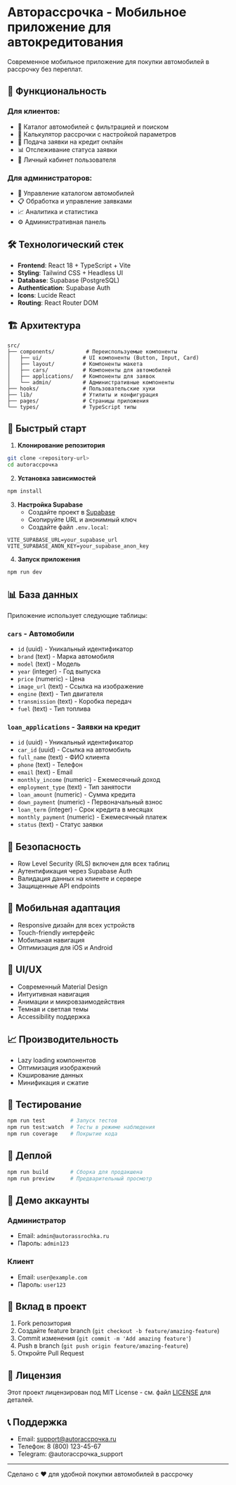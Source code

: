 # Авторассрочка - Мобильное приложение для автокредитования

Современное мобильное приложение для покупки автомобилей в рассрочку без переплат.

## 🚀 Функциональность

### Для клиентов:
- 📱 Каталог автомобилей с фильтрацией и поиском
- 🧮 Калькулятор рассрочки с настройкой параметров
- 📝 Подача заявки на кредит онлайн
- 📊 Отслеживание статуса заявки
- 👤 Личный кабинет пользователя

### Для администраторов:
- 🚗 Управление каталогом автомобилей
- 📋 Обработка и управление заявками
- 📈 Аналитика и статистика
- ⚙️ Административная панель

## 🛠 Технологический стек

- **Frontend**: React 18 + TypeScript + Vite
- **Styling**: Tailwind CSS + Headless UI
- **Database**: Supabase (PostgreSQL)
- **Authentication**: Supabase Auth
- **Icons**: Lucide React
- **Routing**: React Router DOM

## 🏗 Архитектура

```
src/
├── components/          # Переиспользуемые компоненты
│   ├── ui/             # UI компоненты (Button, Input, Card)
│   ├── layout/         # Компоненты макета
│   ├── cars/           # Компоненты для автомобилей
│   ├── applications/   # Компоненты для заявок
│   └── admin/          # Административные компоненты
├── hooks/              # Пользовательские хуки
├── lib/                # Утилиты и конфигурация
├── pages/              # Страницы приложения
└── types/              # TypeScript типы
```

## 🚀 Быстрый старт

1. **Клонирование репозитория**
```bash
git clone <repository-url>
cd autorассрочка
```

2. **Установка зависимостей**
```bash
npm install
```

3. **Настройка Supabase**
   - Создайте проект в [Supabase](https://supabase.com)
   - Скопируйте URL и анонимный ключ
   - Создайте файл `.env.local`:
```env
VITE_SUPABASE_URL=your_supabase_url
VITE_SUPABASE_ANON_KEY=your_supabase_anon_key
```

4. **Запуск приложения**
```bash
npm run dev
```

## 📊 База данных

Приложение использует следующие таблицы:

### `cars` - Автомобили
- `id` (uuid) - Уникальный идентификатор
- `brand` (text) - Марка автомобиля
- `model` (text) - Модель
- `year` (integer) - Год выпуска
- `price` (numeric) - Цена
- `image_url` (text) - Ссылка на изображение
- `engine` (text) - Тип двигателя
- `transmission` (text) - Коробка передач
- `fuel` (text) - Тип топлива

### `loan_applications` - Заявки на кредит
- `id` (uuid) - Уникальный идентификатор
- `car_id` (uuid) - Ссылка на автомобиль
- `full_name` (text) - ФИО клиента
- `phone` (text) - Телефон
- `email` (text) - Email
- `monthly_income` (numeric) - Ежемесячный доход
- `employment_type` (text) - Тип занятости
- `loan_amount` (numeric) - Сумма кредита
- `down_payment` (numeric) - Первоначальный взнос
- `loan_term` (integer) - Срок кредита в месяцах
- `monthly_payment` (numeric) - Ежемесячный платеж
- `status` (text) - Статус заявки

## 🔐 Безопасность

- Row Level Security (RLS) включен для всех таблиц
- Аутентификация через Supabase Auth
- Валидация данных на клиенте и сервере
- Защищенные API endpoints

## 📱 Мобильная адаптация

- Responsive дизайн для всех устройств
- Touch-friendly интерфейс
- Мобильная навигация
- Оптимизация для iOS и Android

## 🎨 UI/UX

- Современный Material Design
- Интуитивная навигация
- Анимации и микровзаимодействия
- Темная и светлая темы
- Accessibility поддержка

## 📈 Производительность

- Lazy loading компонентов
- Оптимизация изображений
- Кэширование данных
- Минификация и сжатие

## 🧪 Тестирование

```bash
npm run test        # Запуск тестов
npm run test:watch  # Тесты в режиме наблюдения
npm run coverage    # Покрытие кода
```

## 🚀 Деплой

```bash
npm run build       # Сборка для продакшена
npm run preview     # Предварительный просмотр
```

## 📝 Демо аккаунты

### Администратор
- Email: `admin@autorassrochka.ru`
- Пароль: `admin123`

### Клиент
- Email: `user@example.com`
- Пароль: `user123`

## 🤝 Вклад в проект

1. Fork репозитория
2. Создайте feature branch (`git checkout -b feature/amazing-feature`)
3. Commit изменения (`git commit -m 'Add amazing feature'`)
4. Push в branch (`git push origin feature/amazing-feature`)
5. Откройте Pull Request

## 📄 Лицензия

Этот проект лицензирован под MIT License - см. файл [LICENSE](LICENSE) для деталей.

## 📞 Поддержка

- Email: support@autorассрочка.ru
- Телефон: 8 (800) 123-45-67
- Telegram: @autorассрочка_support

---

Сделано с ❤️ для удобной покупки автомобилей в рассрочку